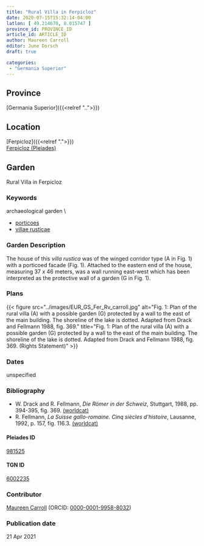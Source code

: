 ```yaml
---
title: "Rural Villa in Ferpicloz"
date: 2020-07-15T15:32:14-04:00
latlon: [ 49.214670, 8.015747 ]
province_id: PROVINCE_ID
article_id: ARTICLE_ID
author: Maureen Carroll
editor: June Dorsch
draft: true

categories:
 - "Germania Superior"
---
```


## Province

[Germania Superior]({{<relref "..">}})  

<!--### Province Description-->

<!-- DESCRIPTION -->


## Location

[Ferpicloz]({{<relref ".">}}) \
[Ferpicloz (Pleiades)](https://pleiades.stoa.org/places/981525)

<!--### Location Description-->

<!-- LEAVE THIS BLANK FOR NOW -->

<!--## Sublocation-->

<!--
[AREA WITHIN LOCATION, LIKE “PALATINE HILL”](GEOREFERENCE LINK)
A sublocation is any area larger than an individual garden, but located within a location. I would always try to include a link to a controlled vocabulary here if possible. This ID may well be different from the Garden ID, e.g., Pompeii versus a Garden in one of the houses which has its own Pleiades ID.
-->

<!--### Sublocation Description-->

<!-- DESCRIPTION -->

## Garden

Rural Villa in Ferpicloz

### Keywords

archaeological garden \

- [porticoes](http://vocab.getty.edu/page/aat/300004145)
- [villae rusticae](http://vocab.getty.edu/page/aat/300005518)

### Garden Description

The house of this *villa rustica* was of the winged corridor type (A in Fig. 1) with a porticoed facade (Fig. 1). Attached to the eastern end of the house, measuring 37 x 46 meters, was a wall running east-west which has been interpreted as the protective wall of a garden (G in Fig. 1).

<!--### Maps-->

<!--
{{< figure src="../images/image_name.ext" alt="alt_text" title="CAPTION" >}}
-->

### Plans

{{< figure src="../images/EUR_GS_Fer_Rv_carroll.jpg" alt="Fig. 1: Plan of the rural villa (A) with a possible garden (G) protected by a wall to the east of the main building. The shoreline of the lake is dotted. Adapted from Drack and Fellmann 1988, fig. 369." title="Fig. 1: Plan of the rural villa (A) with a possible garden (G) protected by a wall to the east of the main building. The shoreline of the lake is dotted. Adapted from Drack and Fellmann 1988, fig. 369. (Rights Statement)" >}}

<!--### Images-->

<!--
{{< figure src="../images/image_name.ext" alt="alt_text" title="CAPTION" >}}
-->

### Dates

unspecified

### Bibliography

* W. Drack and R. Fellmann, *Die Römer in der Schweiz*, Stuttgart, 1988, pp. 394-395, fig. 369. [(worldcat)](http://www.worldcat.org/oclc/639129078)
* R. Fellmann, *La Suisse gallo-romaine. Cinq siècles d’histoire*, Lausanne, 1992, p. 157, fig. 116.3. [(worldcat)](http://www.worldcat.org/oclc/28038264)

<!--#### Periodo ID-->

<!-- [PERIODO_ID](https://pleiades.stoa.org/places/PLEIADES_ID) -->

#### Pleiades ID

[981525](https://pleiades.stoa.org/places/981525)

#### TGN ID

[6002235](http://vocab.getty.edu/page/tgn/6002235)

### Contributor

[Maureen Carroll](https://www.sheffield.ac.uk/archaeology/our-people/academic-staff/maureen-carroll) (ORCID: [0000-0001-9958-8032](https://orcid.org/0000-0001-9958-8032))

### Publication date


21 Apr 2021

<!--### Related articles-->

<!-- Links to other related articles. Leave blank for now -->